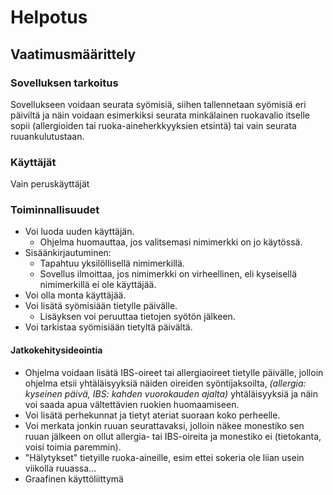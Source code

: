 # Helpotus

## Vaatimusmäärittely

### Sovelluksen tarkoitus
Sovellukseen voidaan seurata syömisiä, siihen tallennetaan syömisiä eri päiviltä ja näin voidaan esimerkiksi seurata minkälainen ruokavalio itselle sopii (allergioiden tai ruoka-aineherkkyyksien etsintä) tai vain seurata ruuankulutustaan.

### Käyttäjät
Vain peruskäyttäjät

### Toiminnallisuudet
- Voi luoda uuden käyttäjän.
    - Ohjelma huomauttaa, jos valitsemasi nimimerkki on jo käytössä.
- Sisäänkirjautuminen:
    - Tapahtuu yksilöllisellä nimimerkillä.
    - Sovellus ilmoittaa, jos nimimerkki on virheellinen, eli kyseisellä nimimerkillä ei ole käyttäjää.
- Voi olla monta käyttäjää.
- Voi lisätä syömisiään tietylle päivälle.
    - Lisäyksen voi peruuttaa tietojen syötön jälkeen.
- Voi tarkistaa syömisiään tietyltä päivältä.

#### Jatkokehitysideointia
 * Ohjelma voidaan lisätä IBS-oireet tai allergiaoireet tietylle päivälle, jolloin ohjelma etsii yhtäläisyyksiä näiden oireiden syöntijaksoilta, *(allergia: kyseinen päivä, IBS: kahden vuorokauden ajalta)* yhtäläisyyksiä ja näin voi saada apua vältettävien ruokien huomaamiseen.
 * Voi lisätä perhekunnat ja tietyt ateriat suoraan koko perheelle. 
 * Voi merkata jonkin ruuan seurattavaksi, jolloin näkee monestiko sen ruuan jälkeen on ollut allergia- tai IBS-oireita ja monestiko ei (tietokanta, voisi toimia paremmin).
 * "Hälytykset" tietyille ruoka-aineille, esim ettei sokeria ole liian usein viikolla ruuassa...
 * Graafinen käyttöliittymä

